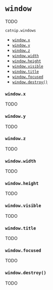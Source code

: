 # `window`

TODO

`catnip.windows`

- [`window.x`](#windowx)
- [`window.y`](#windowy)
- [`window.z`](#windowz)
- [`window.width`](#windowwidth)
- [`window.height`](#windowheight)
- [`window.visible`](#windowvisible)
- [`window.title`](#windowtitle)
- [`window.focused`](#windowfocused)
- [`window.destroy()`](#windowdestroy)

### `window.x`

TODO

### `window.y`

TODO

### `window.z`

TODO

### `window.width`

TODO

### `window.height`

TODO

### `window.visible`

TODO

### `window.title`

TODO

### `window.focused`

TODO

### `window.destroy()`

TODO
